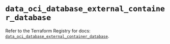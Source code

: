 # `data_oci_database_external_container_database`

Refer to the Terraform Registry for docs: [`data_oci_database_external_container_database`](https://registry.terraform.io/providers/oracle/oci/7.19.0/docs/data-sources/database_external_container_database).
